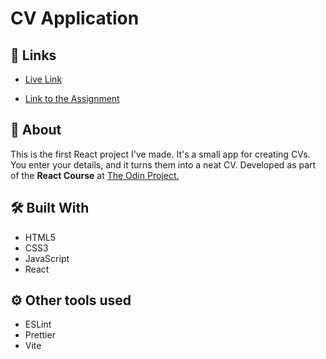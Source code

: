 # CV Application

## 🔗 Links

- [Live Link](https://e592f90f.cv-app-1bc.pages.dev/)

- [Link to the Assignment](https://www.theodinproject.com/lessons/node-path-react-new-cv-application)

## 📝 About

This is the first React project I've made. It's a small app for creating CVs. You enter your details, and it turns them into a neat CV. Developed as part of the **React Course** at [The Odin Project.](https://www.theodinproject.com/)

## 🛠️ Built With

- HTML5 
- CSS3
- JavaScript
- React

## ⚙️ Other tools used

- ESLint
- Prettier
- Vite
